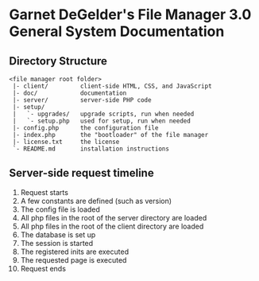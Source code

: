 Garnet DeGelder's File Manager 3.0 General System Documentation
===============================================================

Directory Structure
-------------------
```
<file manager root folder>
 |- client/         client-side HTML, CSS, and JavaScript
 |- doc/            documentation
 |- server/         server-side PHP code
 |- setup/
 |   `- upgrades/   upgrade scripts, run when needed
 |   `- setup.php   used for setup, run when needed
 |- config.php      the configuration file
 |- index.php       the "bootloader" of the file manager
 |- license.txt     the license
 `- README.md       installation instructions
```

Server-side request timeline
----------------------------

1. Request starts
2. A few constants are defined (such as version)
3. The config file is loaded
4. All php files in the root of the server directory are loaded
5. All php files in the root of the client directory are loaded
6. The database is set up
7. The session is started
8. The registered inits are executed
9. The requested page is executed
10. Request ends
